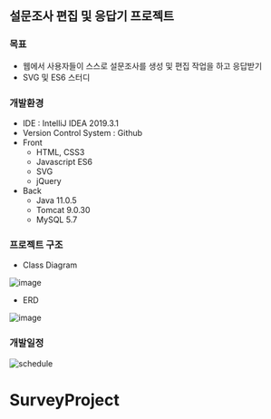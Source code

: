 ## 설문조사 편집 및 응답기 프로젝트

### 목표
  - 웹에서 사용자들이 스스로 설문조사를 생성 및 편집 작업을 하고 응답받기
  - SVG 및 ES6 스터디
  
### 개발환경
  - IDE : IntelliJ IDEA 2019.3.1
  - Version Control System : Github
  - Front
     - HTML, CSS3
     - Javascript ES6
     - SVG
     - jQuery
  - Back
     - Java 11.0.5
     - Tomcat 9.0.30
     - MySQL 5.7
 
### 프로젝트 구조
* Class Diagram

![image](https://user-images.githubusercontent.com/43532327/76980435-8404f500-697c-11ea-9c0a-b9a76c3871ce.png)

* ERD

![image](https://user-images.githubusercontent.com/43532327/76980645-cd554480-697c-11ea-9d9b-0fd77116c8df.png)

### 개발일정

![schedule](https://user-images.githubusercontent.com/43532327/76981013-4f456d80-697d-11ea-9b54-e91f89b24501.png)
# SurveyProject

